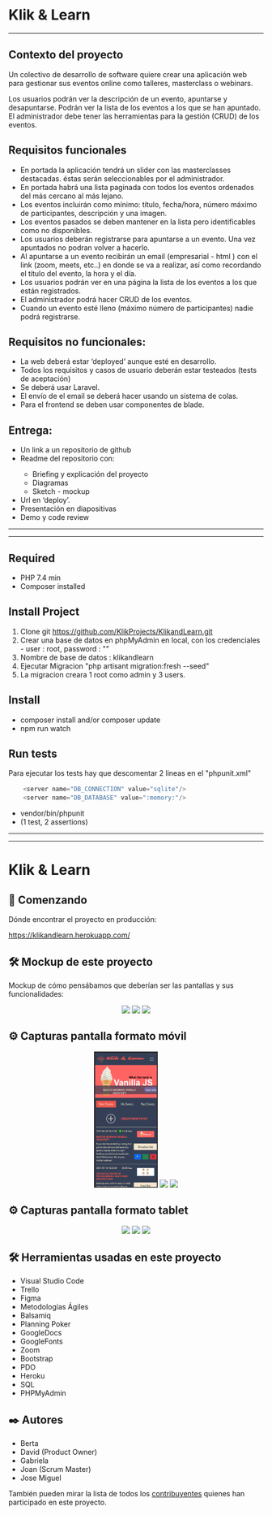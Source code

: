 Klik & Learn
============

***

## Contexto del proyecto

Un colectivo de desarrollo de software quiere crear una aplicación web para gestionar sus eventos online como talleres, masterclass o webinars.

Los usuarios podrán ver la descripción de un evento, apuntarse y desapuntarse. Podrán ver la lista de los eventos a los que se han apuntado. El administrador debe tener las herramientas para la gestión (CRUD) de los eventos.


## Requisitos funcionales


<ul>
<li>En portada la aplicación tendrá un slider con las masterclasses destacadas. éstas serán seleccionables por el administrador.</li>
<li>En portada habrá una lista paginada con todos los eventos ordenados del más cercano al más lejano.</li>
<li>Los eventos incluirán como mínimo: título, fecha/hora, número máximo de participantes, descripción y una imagen.</li>
<li>Los eventos pasados se deben mantener en la lista pero identificables como no disponibles.</li>
<li>Los usuarios deberán registrarse para apuntarse a un evento. Una vez apuntados no podran volver a hacerlo.</li>
<li>Al apuntarse a un evento recibirán un email (empresarial - html ) con el link (zoom, meets, etc..) en donde se va a realizar, así como recordando el título del evento, la hora y el día.</li>
<li>Los usuarios podrán ver en una página la lista de los eventos a los que están registrados.</li>
<li>El administrador podrá hacer CRUD de los eventos.</li>
<li>Cuando un evento esté lleno (máximo número de participantes) nadie podrá registrarse.</li>
</ul>


## Requisitos no funcionales:


<ul>
<li>La web deberá estar ‘deployed’ aunque esté en desarrollo.</li>
<li>Todos los requisitos y casos de usuario deberán estar testeados (tests de aceptación)</li>
<li>Se deberá usar Laravel.</li>
<li>El envío de el email se deberá hacer usando un sistema de colas.</li>
<li>Para el frontend se deben usar componentes de blade.</li>
</ul>

## Entrega:

<ul>
<li>Un link a un repositorio de github</li>
<li>Readme del repositorio con:</li>
    <ul>
        <li>Briefing y explicación del proyecto</li>
        <li>Diagramas</li>
        <li>Sketch - mockup</li>
    </ul>
<li>Url en ‘deploy’.</li>
<li>Presentación en diapositivas</li>
<li>Demo y code review</li>

</ul>

***
***


## Required

- PHP 7.4 min
- Composer installed


## Install Project

1. Clone git https://github.com/KlikProjects/KlikandLearn.git
2. Crear una base de datos en phpMyAdmin en local, con los credenciales - user : root, password : ""
3. Nombre de base de datos : klikandlearn
4. Ejecutar Migracion "php artisant migration:fresh --seed"
5. La migracion creara 1 root como admin y 3 users.


## Install

- composer install and/or composer update
- npm run watch

## Run tests

Para ejecutar los tests hay que descomentar 2 lineas en el "phpunit.xml"
```php
    <server name="DB_CONNECTION" value="sqlite"/>
    <server name="DB_DATABASE" value=":memory:"/>
```
        
- vendor/bin/phpunit 
- (1 test, 2 assertions)


***
***


# Klik & Learn

## 🚀 Comenzando

Dónde encontrar el proyecto en producción:

https://klikandlearn.herokuapp.com/


## 🛠️ Mockup de este proyecto

Mockup de cómo pensábamos que deberían ser las pantallas y sus funcionalidades:

<p align="center"> 
  <img src="./src/ReadMe.md/mockup/mockupMobil.PNG?raw=true" width=50%>
  <img src="./src/ReadMe.md/mockup/mockupTablet.PNG?raw=true" width=50%>
  <img src="./src/ReadMe.md/mockup/mockupDesktop.PNG?raw=true" width=50%>
</p>


## ⚙️ Capturas pantalla formato móvil 

<p align="center"> 
<img src="./public/img/Readme.MD/screenshootMobil/mobileHome.PNG?raw=true" width=25%>
<img src="./src/ReadMe.md/screenshotMobil/creat.PNG?raw=true" width=25%>
<img src="./src/ReadMe.md/screenshotMobil/edit.PNG?raw=true" width=25%>
</p>


## ⚙️ Capturas pantalla formato tablet

<p align="center"> 
<img src="./src/ReadMe.md/screenshotDesktop/read.PNG?raw=true" width=50%>
<img src="./src/ReadMe.md/screenshotDesktop/creat.PNG?raw=true" width=50%>
<img src="./src/ReadMe.md/screenshotDesktop/edit.PNG?raw=true" width=50%>
</p>


## 🛠️ Herramientas usadas en este proyecto
<ul>
  <li>Visual Studio Code</li>
  <li>Trello</li>
  <li>Figma</li>
  <li>Metodologías Ágiles</li>
  <li>Balsamiq</li>
  <li>Planning Poker</li>
  <li>GoogleDocs</li>
  <li>GoogleFonts</li>
  <li>Zoom</li>
  <li>Bootstrap</li>
  <li>PDO</li>
  <li>Heroku</li>
  <li>SQL</li>
  <li>PHPMyAdmin</li>
</ul>


## ✒️ Autores 
<ul>
  <li>Berta</li>
  <li>David (Product Owner)</li>
  <li>Gabriela</li>
  <li>Joan (Scrum Master)</li>
  <li>Jose Miguel</li>
</ul>

También pueden mirar la lista de todos los [contribuyentes](https://github.com/KlikProjects/KlikandLearn/graphs/contributors) quienes han participado en este proyecto.  


